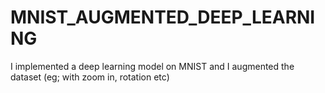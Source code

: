 # MNIST_AUGMENTED_DEEP_LEARNING
I implemented a deep learning model on MNIST and I augmented the dataset (eg; with zoom in, rotation etc) 
